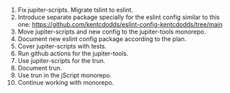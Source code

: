 1. Fix jupiter-scripts. Migrate tslint to eslint.
2. Introduce separate package specially for the eslint config similar to this one: https://github.com/kentcdodds/eslint-config-kentcdodds/tree/main
3. Move jupiter-scripts and new config to the jupiter-tools monorepo.
4. Document new eslint config package according to the plan.
5. Cover jupiter-scripts with tests.
6. Run github actions for the jupiter-tools.
7. Use jupiter-scripts for the trun.
8. Document trun.
9. Use trun in the jScript monorepo.
10. Continue working with monorepo.
